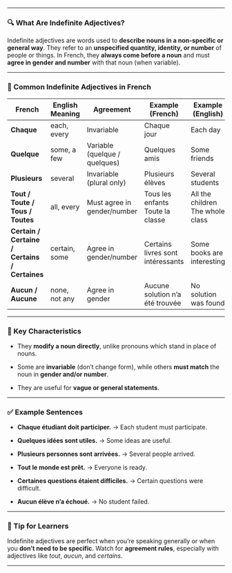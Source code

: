 
---
### 🔍 What Are Indefinite Adjectives?

Indefinite adjectives are words used to **describe nouns in a non-specific or general way**. They refer to an **unspecified quantity, identity, or number** of people or things. In French, they **always come before a noun** and must **agree in gender and number** with that noun (when variable).

---

### 📘 Common Indefinite Adjectives in French

|French|English Meaning|Agreement|Example (French)|Example (English)|
|---|---|---|---|---|
|**Chaque**|each, every|Invariable|Chaque jour|Each day|
|**Quelque**|some, a few|Variable (quelque / quelques)|Quelques amis|Some friends|
|**Plusieurs**|several|Invariable (plural only)|Plusieurs élèves|Several students|
|**Tout / Toute / Tous / Toutes**|all, every|Must agree in gender/number|Tous les enfants Toute la classe|All the children The whole class|
|**Certain / Certaine / Certains / Certaines**|certain, some|Agree in gender/number|Certains livres sont intéressants|Some books are interesting|
|**Aucun / Aucune**|none, not any|Agree in gender|Aucune solution n’a été trouvée|No solution was found|

---

### 🧠 Key Characteristics

- They **modify a noun directly**, unlike pronouns which stand in place of nouns.
    
- Some are **invariable** (don’t change form), while others **must match** the noun in **gender and/or number**.
    
- They are useful for **vague or general statements**.
    

---

### ✅ Example Sentences

- **Chaque étudiant doit participer.** → Each student must participate.
    
- **Quelques idées sont utiles.** → Some ideas are useful.
    
- **Plusieurs personnes sont arrivées.** → Several people arrived.
    
- **Tout le monde est prêt.** → Everyone is ready.
    
- **Certaines questions étaient difficiles.** → Certain questions were difficult.
    
- **Aucun élève n’a échoué.** → No student failed.
    

---

### 🧩 Tip for Learners

Indefinite adjectives are perfect when you’re speaking generally or when you **don’t need to be specific**. Watch for **agreement rules**, especially with adjectives like _tout_, _aucun_, and _certains_.

---